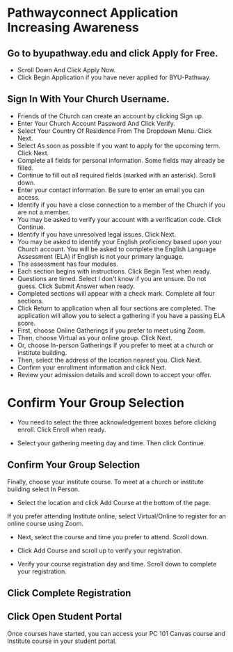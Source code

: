 # Pathwayconnect Application Increasing Awareness

## Go to byupathway.edu and click Apply for Free.

- Scroll Down And Click Apply Now.
- Click Begin Application if you have never applied for BYU-Pathway.

## Sign In With Your Church Username.

- Friends of the Church can create an account by clicking Sign up.
- Enter Your Church Account Password And Click Verify.
- Select Your Country Of Residence From The Dropdown Menu. Click Next.
- Select As soon as possible if you want to apply for the upcoming term. Click Next.
- Complete all fields for personal information. Some fields may already be filled.
- Continue to fill out all required fields (marked with an asterisk). Scroll down.
- Enter your contact information. Be sure to enter an email you can access.
- Identify if you have a close connection to a member of the Church if you are not a member.
- You may be asked to verify your account with a verification code. Click Continue.
- Identify if you have unresolved legal issues. Click Next.
- You may be asked to identify your English proficiency based upon your Church account. You will be asked to complete the English Language Assessment (ELA) if English is not your primary language.
- The assessment has four modules.
- Each section begins with instructions. Click Begin Test when ready.
- Questions are timed. Select I don't know if you are unsure. Do not guess. Click Submit Answer when ready.
- Completed sections will appear with a check mark. Complete all four sections.
- Click Return to application when all four sections are completed. The application will allow you to select a gathering if you have a passing ELA score.
- First, choose Online Gatherings if you prefer to meet using Zoom.
- Then, choose Virtual as your online group. Click Next.
- Or, choose In-person Gatherings if you prefer to meet at a church or institute building.
- Then, select the address of the location nearest you. Click Next.
- Confirm your enrollment information and click Next.
- Review your admission details and scroll down to accept your offer.

# Confirm Your Group Selection

- You need to select the three acknowledgement boxes before clicking enroll. Click Enroll when ready.

- Select your gathering meeting day and time. Then click Continue.

## Confirm Your Group Selection

Finally, choose your institute course. To meet at a church or institute building select In Person.

- Select the location and click Add Course at the bottom of the page.

If you prefer attending Institute online, select Virtual/Online to register for an online course using Zoom.

- Next, select the course and time you prefer to attend. Scroll down.

- Click Add Course and scroll up to verify your registration.

- Verify your course registration day and time. Scroll down to complete your registration.

## Click Complete Registration

## Click Open Student Portal

Once courses have started, you can access your PC 101 Canvas course and Institute course in your student portal.

